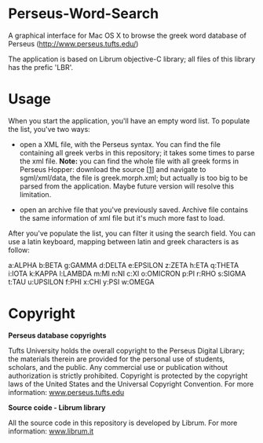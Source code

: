 Perseus-Word-Search
===================

A graphical interface for Mac OS X to browse the greek word database of Perseus (http://www.perseus.tufts.edu/)

The application is based on Librum objective-C library; all files of this library has the prefic 'LBR'.


Usage
=====
When you start the application, you'll have an empty word list. To populate the list, you've two ways:

* open a XML file, with the Perseus syntax.
You can find the file containing all greek verbs in this repository; it takes some times to parse the xml file.
**Note:** you can find the whole file with all greek forms in Perseus Hopper:
download the source [[1]] and navigate to sgml/xml/data, the file is greek.morph.xml;
but actually is too big to be parsed from the application. Maybe future version will resolve this limitation.

* open an archive file that you've previously saved.
 Archive file contains the same information of xml file but it's much more fast to load.

After you've populate the list, you can filter it using the search field. You can use a latin keyboard, mapping between latin and greek characters is as follow:

a:ALPHA
b:BETA
g:GAMMA
d:DELTA
e:EPSILON
z:ZETA
h:ETA
q:THETA
i:IOTA
k:KAPPA
l:LAMBDA
m:MI
n:NI
c:XI
o:OMICRON
p:PI
r:RHO
s:SIGMA
t:TAU
u:UPSILON
f:PHI
x:CHI
y:PSI
w:OMEGA

Copyright
=========
**Perseus database copyrights**

Tufts University holds the overall copyright to the Perseus Digital Library; the materials therein are provided for the personal use of students, scholars, and the public. Any commercial use or publication without authorization is strictly prohibited. Copyright is protected by the copyright laws of the United States and the Universal Copyright Convention.
For more information: www.perseus.tufts.edu

**Source coide - Librum library**

All the source code in this repository is developed by Librum.
For more information: www.librum.it


[1]: http://sourceforge.net/projects/perseus-hopper/
